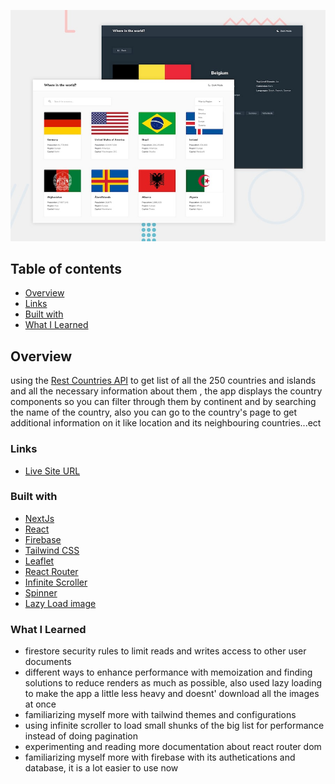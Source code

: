 ![](./desktop-preview.jpg)

## Table of contents

- [Overview](#overview)
- [Links](#links)
- [Built with](#built-with)
- [What I Learned](#what-i-learned)

## Overview

using the [Rest Countries API](https://restcountries.com/) to get list of all the 250 countries and islands
and all the necessary information about them , the app displays the country components so you can filter
through them by continent and by searching the name of the country, also you can go to the country's page
to get additional information on it like location and its neighbouring countries...ect

### Links

- [Live Site URL](https://rest-countries-app-alpha.vercel.app/)

### Built with

- [NextJs](https://nextjs.org/)
- [React](https://reactjs.org/)
- [Firebase](https://firebase.google.com/)
- [Tailwind CSS](https://tailwindcss.com/)
- [Leaflet](https://react-leaflet.js.org/)
- [React Router](https://reactrouter.com/en/main)
- [Infinite Scroller](https://www.npmjs.com/package/react-infinite-scroller)
- [Spinner](https://mhnpd.github.io/react-loader-spinner/docs/components/oval)
- [Lazy Load image](https://www.npmjs.com/package/react-lazy-load-image-component)

### What I Learned

- firestore security rules to limit reads and writes access to other user documents
- different ways to enhance performance with memoization and finding solutions to reduce
  renders as much as possible, also used lazy loading to make the app a little less heavy
  and doesnt' download all the images at once
- familiarizing myself more with tailwind themes and configurations
- using infinite scroller to load small shunks of the big list for performance instead of doing
  pagination
- experimenting and reading more documentation about react router dom
- familiarizing myself more with firebase with its authetications and database, it is a lot easier
  to use now
